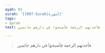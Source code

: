 ```yaml
---
ayah: 91
surah: '[[007-Surah|سورة]]'
tags:
- quran
text: فأخذتهم الرجفة فأصبحوا في دارهم جاثمين

---
```

> فأخذتهم الرجفة فأصبحوا في دارهم جاثمين
